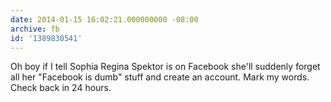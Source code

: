 ```yaml
---
date: 2014-01-15 16:02:21.000000000 -08:00
archive: fb
id: '1389830541'
---
```


Oh boy if I tell Sophia Regina Spektor is on Facebook she'll suddenly forget all her "Facebook is dumb" stuff and create an account. Mark my words. Check back in 24 hours.
